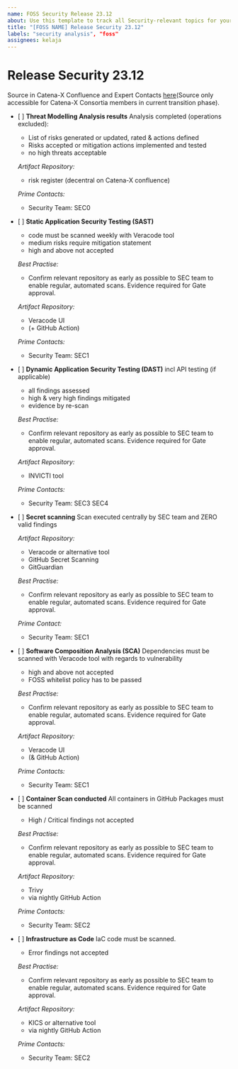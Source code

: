 ```yaml
---
name: FOSS Security Release 23.12
about: Use this template to track all Security-relevant topics for your component with regards to the upcoming Milestone.
title: "[FOSS NAME] Release Security 23.12"
labels: "security analysis", "foss"
assignees: kelaja
---
```


<!-- 
Thanks for your contribution! Please fill out this template as good as possible. 
Important: Contributing Guidelines can be found here: https://eclipse-tractusx.github.io/docs/oss/how-to-contribute
Checkout the repository README for process description. 
-->

# Release Security 23.12

Source in Catena-X Confluence and Expert Contacts [here](https://confluence.catena-x.net/x/DOZkBQ)(Source only accessible for Catena-X Consortia members in current transition phase).

- [ ] **Threat Modelling Analysis results**
  Analysis completed (operations excluded):
  
    - List of risks generated or updated, rated & actions defined
    - Risks accepted or mitigation actions implemented and tested
    - no high threats acceptable

  _Artifact Repository:_
  
    - risk register (decentral on Catena-X confluence)

  _Prime Contacts:_
  
    - Security Team: SEC0

- [ ] **Static Application Security Testing (SAST)**
  - code must be scanned weekly with Veracode tool
  - medium risks require mitigation statement
  - high and above not accepted

  _Best Practise:_
  
    - Confirm relevant repository as early as possible to SEC team to enable regular, automated scans. Evidence required for Gate approval.

  _Artifact Repository:_
  
    - Veracode UI
    - (+ GitHub Action)

  _Prime Contacts:_
  
    - Security Team: SEC1

- [ ] **Dynamic Application Security Testing (DAST)**
  incl API testing (if applicable)
  - all findings assessed
  - high & very high findings mitigated
  - evidence by re-scan

  _Best Practise:_
  
    - Confirm relevant repository as early as possible to SEC team to enable regular, automated scans. Evidence required for Gate approval.

  _Artifact Repository:_
  
    - INVICTI tool

  _Prime Contacts:_
  
    - Security Team: SEC3 SEC4

- [ ] **Secret scanning**
  Scan executed centrally by SEC team and ZERO valid findings
  
  _Artifact Repository:_
  
    - Veracode or alternative tool
    - GitHub Secret Scanning
    - GitGuardian

  _Best Practise:_
  
    - Confirm relevant repository as early as possible to SEC team to enable regular, automated scans. Evidence required for Gate approval.

   _Prime Contact:_
  
     - Security Team: SEC1

- [ ] **Software Composition Analysis (SCA)**
  Dependencies must be scanned with Veracode tool with regards to vulnerability
    - high and above not accepted
    - FOSS whitelist policy has to be passed

  _Best Practise:_
  
    - Confirm relevant repository as early as possible to SEC team to enable regular, automated scans. Evidence required for Gate approval.

  _Artifact Repository:_
  
    - Veracode UI
    - (& GitHub Action)

  _Prime Contacts:_
  
    - Security Team: SEC1

- [ ] **Container Scan conducted**
  All containers in GitHub Packages must be scanned
  
    - High / Critical findings not accepted

  _Best Practise:_
  
    - Confirm relevant repository as early as possible to SEC team to enable regular, automated scans. Evidence required for Gate approval.

  _Artifact Repository:_
  
    - Trivy
    - via nightly GitHub Action

  _Prime Contacts:_
  
    - Security Team: SEC2

- [ ] **Infrastructure as Code**
  IaC code must be scanned. 
    - Error findings not accepted

   _Best Practise:_
  
    - Confirm relevant repository as early as possible to SEC team to enable regular, automated scans. Evidence required for Gate approval.

  _Artifact Repository:_
  
    - KICS or alternative tool
    - via nightly GitHub Action

  _Prime Contacts:_
  
    - Security Team: SEC2

